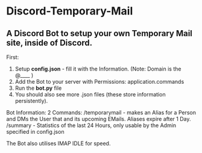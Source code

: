 # Discord-Temporary-Mail
## A Discord Bot to setup your own Temporary Mail site, inside of Discord.

First: 
1. Setup **config.json** - fill it with the Information. (Note: Domain is the @____ )
2. Add the Bot to your server with Permissions: application.commands
3. Run the **bot.py** file
4. You should also see more .json files (these store information persistently).


Bot Information:
2 Commands: /temporarymail - makes an Alias for a Person and DMs the User that and its upcoming EMails. Aliases expire after 1 Day.
/summary - Statistics of the last 24 Hours, only usable by the Admin specified in config.json

The Bot also utilises IMAP IDLE for speed.
